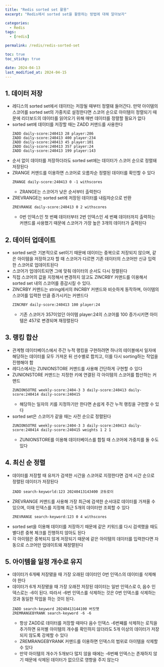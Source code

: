 ```yaml
---
title: "Redis sorted set 활용"
excerpt: "Redis에서 sorted set을 활용하는 방법에 대해 알아보자"

categories:
  - Redis
tags:
  - [redis]

permalink: /redis/redis-sorted-set

toc: true
toc_sticky: true

date: 2024-04-13
last_modified_at: 2024-04-15
---
```


## 1. 데이터 저장
- 레디스의 sorted set에서 데이터는 저장될 때부터 정렬돼 들어간다. 만약 아이템의 스코어를 sorted set의 가중치로 설정한다면 스코어 순으로 아이템이 정렬되기 때문에 리더보드의 데이터를 읽어오기 위해 매번 데이터를 정렬할 필요가 없다
- sorted set에 데이터를 저장할 때는 ZADD 커맨드를 사용한다
  ```
  ZADD daily-score:240413 28 player:286
  ZADD daily-score:240413 400 player:234
  ZADD daily-score:240413 45 player:101
  ZADD daily-score:240413 357 player:24
  ZADD daily-score:240413 199 player:143
  ```
- 순서 없이 데이터를 저장하더라도 sorted set에는 데이터가 스코어 순으로 정렬돼 저장된다
- ZRANGE 커맨드를 이용하면 스코어로 오름차순 정렬된 데이터를 확인할 수 있다
  ```
  ZRANGE daily-score:240413 0 -1 withscores
  ```
  - ZRANGE는 스코어가 낮은 순서부터 출력한다
- ZREVRANGE는 sorted set에 저장된 데이터를 내림차순으로 반환
  ```
  ZREVRANGE daily-score:240413 0 2 withscores
  ```
  - 0번 인덱스인 첫 번째 데이터부터 2번 인덱스인 세 번째 데이터까지 출력하는 커맨드를 사용했기 때문에 스코어가 가장 높은 3개의 데이터가 출력된다

## 2. 데이터 업데이트
- sorted set은 기본적으로 set이기 때문에 데이터는 중복으로 저장되지 않으며, 같은 아이템을 저장하고자 할 때 스코어가 다르면 기존 데이터의 스코어만 신규 입력한 스코어로 업데이트된다
- 스코어가 업데이트되면 그에 맞춰 데이터의 순서도 다시 정렬된다
- 직접 스코어의 값을 지정해서 변경하지 않고도 ZINCRBY 커맨드를 이용해서 sorted set 내의 스코어를 증감시킬 수 있다.
- ZINCRBY 커맨드는 string에서의 INCRBY 커맨드와 비슷하게 동작하며, 아이템의 스코어를 입력한 만큼 증가시키는 커맨드다
  ```
  ZINCRBY daily-score:240413 100 player:24
  ```
  - 기존 스코어가 357이었던 아이템 player:24의 스코어를 100 증가시키면 아이템은 457로 변경되며 재정렬된다

## 3. 랭킹 합산
- 관계형 데이터베이스에서 주간 누적 랭킹을 구현하려면 하나의 테이블에서 일자에 해당하는 데이터를 모두 가져온 뒤 선수별로 합치고, 이를 다시 sorting하는 작업을 진행해야 함
- 레디스에서는 ZUNIONSTORE 커맨드를 사용해 간단하게 구현할 수 있다
- ZUNIONSTORE 커맨드는 지정한 키에 연결된 각 아이템의 스코어를 합산하는 커맨드
  ```
  ZUNIONSOTRE weekly-score:2404-3 3 daily-score:240413 daily-score:240414 daily-score:240415
  ```
  - 해당하는 일자의 키를 지정하기만 한다면 손쉽게 주간 누적 랭킹을 구현할 수 있다
- sorted set은 스코어가 같을 때는 사전 순으로 정렬된다
  ```
  ZUNIONSOTRE weekly-score:2404-3 3 daily-score:240413 daily-score:240414 daily-score:240415 weights 1 2 1
  ```
  - ZUNIONSTORE를 이용해 데이터베이스를 합칠 때 스코어에 가중치를 둘 수도 있다

## 4. 최신 순 정렬
- 데이터를 저장할 때 유저가 검색한 시간을 스코어로 지정한다면 검색 시간 순으로 정렬된 데이터가 저장된다
  ```
  ZADD search-keyworld:123 20240413143400 코듀로이
  ```
- ZREVRANGE 커맨드를 사용해 가장 최근에 검색한 순서대로 데이터를 가져올 수 있으며, 이때 인덱스를 지정해 최근 5개의 데이터만 조회할 수 있다
  ```
  ZREVRANGE search-keyword:123 0 4 withscores
  ```
- sorted set을 이용해 데이터를 저장하기 때문에 같은 키워드를 다시 검색했을 때도 별다른 중복 체크를 진행하지 않아도 된다
- 각 아이템은 중복되지 않게 저장되기 때문에 같은 아이템의 데이터를 입력한다면 자동으로 스코어만 업데이트돼 재정렬된다

## 5. 아이템을 일정 개수로 유지
- 데이터가 6개째 저장됐을 때 가장 오래된 데이터인 0번 인덱스의 데이터를 삭제해야 한다
- 데이터가 6개 저장됐을 때 가장 오래전 저장된 데이터는 일반 인덱스로 0, 음수 인덱스로는 -6이 된다. 따라서 -6번 인덱스를 삭제하는 것은 0번 인덱스를 삭제하는 것과 동일한 작업을 하는 것이 된다.
  ```
  ZADD search-keyword 20240413144100 버킷햇
  ZREMRANGEBYRANK search-keyword -6 -6
  ```
  - 항상 ZADD로 데이터를 저장할 때마다 음수 인덱스 -6번째를 삭제하는 로직을 추가하면 유저별 아이템의 개수를 확인하지 않더라도 5개 이상의 데이터가 저장되지 않도록 강제할 수 있다
  - ZREMRANGEBYRANK <key> <start> <stop> 커맨드를 이용하면 인덱스의 범위로 아이템을 삭제할 수 있다
  - 만약 아이템의 개수가 5개보다 많지 않을 때에는 -6번째 인덱스는 존재하지 않기 때문에 삭제된 데이터가 없으므로 영향을 주지 않는다
